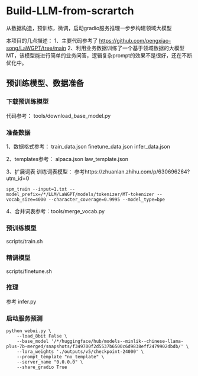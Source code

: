 # Build-LLM-from-scrartch
从数据构造，预训练，微调，启动gradio服务推理一步步构建领域大模型

本项目的几点描述：
1、主要代码参考了 https://github.com/pengxiao-song/LaWGPT/tree/main 
2、利用业务数据训练了一个基于领域数据的大模型MT，该模型能进行简单的业务问答，逻辑复杂prompt的效果不是很好，还在不断优化中。

## 预训练模型、数据准备

### 下载预训练模型
代码参考：
tools/download_base_model.py

### 准备数据

1、数据格式参考：
train_data.json
finetune_data.json
infer_data.json

2、templates参考：
alpaca.json
law_template.json

3、扩展词表
训练词表模型： 参考https://zhuanlan.zhihu.com/p/630696264?utm_id=0
```
spm_train --input=1.txt --model_prefix=/*/LLM/LaWGPT/models/tokenizer/MT-tokenizer --vocab_size=4000 --character_coverage=0.9995 --model_type=bpe
```

4、合并词表参考：tools/merge_vocab.py


### 预训练模型
scripts/train.sh
### 精调模型
scripts/finetune.sh
### 推理
参考 infer.py
### 启动服务预测
```
python webui.py \
    --load_8bit False \
    --base_model '/*/huggingface/hub/models--minlik--chinese-llama-plus-7b-merged/snapshots/f349700f2d5537b6500c6d9838eff2479902dbdb/' \
    --lora_weights './outputs/v5/checkpoint-24000' \
    --prompt_template "no_template" \
    --server_name "0.0.0.0" \
    --share_gradio True
```



